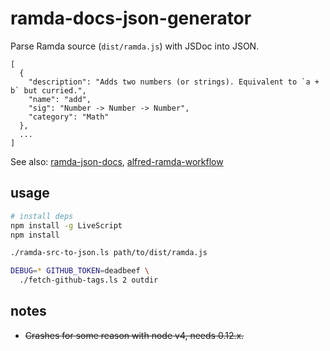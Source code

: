 # ramda-docs-json-generator

Parse Ramda source (`dist/ramda.js`) with JSDoc into JSON.

```
[
  {
    "description": "Adds two numbers (or strings). Equivalent to `a + b` but curried.",
    "name": "add",
    "sig": "Number -> Number -> Number",
    "category": "Math"
  },
  ...
]
```

See also: [ramda-json-docs](https://github.com/raine/ramda-json-docs), [alfred-ramda-workflow](https://github.com/raine/alfred-ramda-workflow)

## usage

```sh
# install deps
npm install -g LiveScript
npm install
```

```sh
./ramda-src-to-json.ls path/to/dist/ramda.js
```

```sh
DEBUG=* GITHUB_TOKEN=deadbeef \
  ./fetch-github-tags.ls 2 outdir
```

## notes

- ~~Crashes for some reason with node v4, needs 0.12.x.~~
